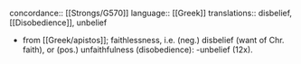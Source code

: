 concordance:: [[Strongs/G570]] 
language:: [[Greek]] 
translations:: disbelief, [[Disobedience]], unbelief

- from [[Greek/apistos]]; faithlessness, i.e. (neg.) disbelief (want of Chr. faith), or (pos.) unfaithfulness (disobedience): -unbelief (12x).